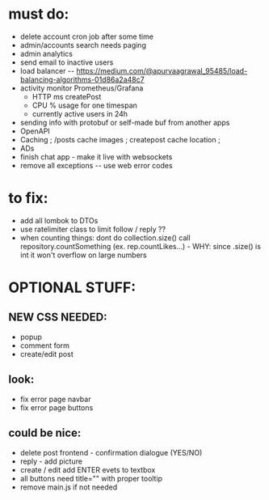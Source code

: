 # must do:
- delete account cron job after some time
- admin/accounts search needs paging
- admin analytics
- send email to inactive users
- load balancer -- https://medium.com/@apurvaagrawal_95485/load-balancing-algorithms-01d86a2a48c7
- activity monitor Prometheus/Grafana
    - HTTP ms createPost
    - CPU % usage for one timespan
    - currently active users in 24h
- sending info with protobuf or self-made buf from another apps
- OpenAPI
- Caching ; /posts cache images ; createpost cache location ; 
- ADs
- finish chat app - make it live with websockets
- remove all exceptions -- use web error codes

# to fix:
- add all lombok to DTOs
- use ratelimiter class to limit follow / reply ??
- when counting things: dont do collection.size() call repository.countSomething (ex. rep.countLikes...) - WHY: since .size() is int it won't overflow on large numbers




# OPTIONAL STUFF:
## NEW CSS NEEDED:
- popup
- comment form
- create/edit post

## look:
- fix error page navbar
- fix error page buttons

## could be nice:
- delete post frontend - confirmation dialogue (YES/NO)
- reply - add picture
- create / edit add ENTER evets to textbox
- all buttons need title="" with proper tooltip
- remove main.js if not needed


